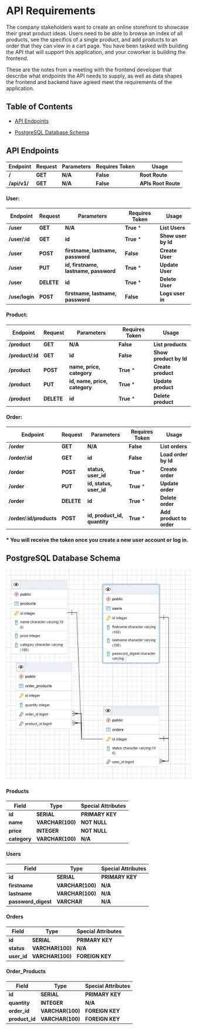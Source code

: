 # API Requirements
The company stakeholders want to create an online storefront to showcase their great product ideas. Users need to be able to browse an index of all products, see the specifics of a single product, and add products to an order that they can view in a cart page. You have been tasked with building the API that will support this application, and your coworker is building the frontend.

These are the notes from a meeting with the frontend developer that describe what endpoints the API needs to supply, as well as data shapes the frontend and backend have agreed meet the requirements of the application. 
## Table of Contents

- [API Endpoints](#API-Endpoints)
 
- [PostgreSQL Database Schema](###PostgreSQL-Database-Schema)
 
## API Endpoints

| Endpoint | Request | Parameters | Requires Token | Usage          |
| -------- | ------- | ---------- | -------------- | -------------- |
| **/**    | **GET** | **N/A**    | **False**   | **Root Route** |
| **/api/v1/**    | **GET** | **N/A**    | **False**    | **APIs Root Route** |


#### User:

| Endpoint         | Request    | Parameters                            | Requires Token | Usage               |
| ---------------- | ---------- | ------------------------------------- | -------------- | ------------------- |
| **/user**       | **GET**    | **N/A**                               | **True** \*    | **List Users**      |
| **/user/:id**   | **GET**    | **id**                                | **True** \*    | **Show user by Id** |
| **/user**       | **POST**   | **firstname, lastname, password**     | **False**      | **Create User**     |
| **/user**       | **PUT**    | **id, firstname, lastname, password** | **True** \*    | **Update User**     |
| **/user**       | **DELETE** | **id**                                | **True** \*    | **Delete User**     |
| **/use/login** | **POST**   | **firstname, lastname, password**     | **False**      | **Logs user in**    |

#### Product:

| Endpoint          | Request    | Parameters                    | Requires Token | Usage                  |
| ----------------- | ---------- | ----------------------------- | -------------- | ---------------------- |
| **/product**     | **GET**    | **N/A**                       | **False**      | **List products**      |
| **/product/:id** | **GET**    | **id**                        | **False**      | **Show product by Id** |
| **/product**     | **POST**   | **name, price, category**     | **True** \*    | **Create product**     |
| **/product**     | **PUT**    | **id, name, price, category** | **True** \*    | **Update product**     |
| **/product**     | **DELETE** | **id**                        | **True** \*    | **Delete product**     |


#### Order:

| Endpoint                 | Request    | Parameters                   | Requires Token | Usage                    |
| ------------------------ | ---------- | ---------------------------- | -------------- | ------------------------ |
| **/order**              | **GET**    | **N/A**                      | **False**      | **List orders**          |
| **/order/:id**          | **GET**    | **id**                       | **False**      | **Load order by Id**     |
| **/order**              | **POST**   | **status, user_id**          | **True** \*    | **Create order**         |
| **/order**              | **PUT**    | **id, status, user_id**      | **True** \*    | **Update order**         |
| **/order**              | **DELETE** | **id**                       | **True** \*    | **Delete order**         |
| **/order/:id/products** | **POST**   | **id, product_id, quantity** | **True** \*    | **Add product to order** |

#### \* You will receive the token once you create a new user account or log in.

## PostgreSQL Database Schema

<p align="center">
  <img src="./DB_Schema.JPG">
</p>

#### Products

 | Field        | Type             | Special Attributes |
| ------------ | ---------------- | ------------------ |
| **id**       | **SERIAL**       | **PRIMARY KEY**    |
| **name**     | **VARCHAR(100)** | **NOT NULL**       |
| **price**    | **INTEGER**      | **NOT NULL**       |
| **category** | **VARCHAR(100)** | **N/A**            |

#### Users
 
| Field               | Type             | Special Attributes |
| ------------------- | ---------------- | ------------------ |
| **id**              | **SERIAL**       | **PRIMARY KEY**    |
| **firstname**       | **VARCHAR(100)** | **N/A**            |
| **lastname**        | **VARCHAR(100)** | **N/A**            |
| **password_digest** | **VARCHAR**      | **N/A**            |

#### Orders

| Field       | Type             | Special Attributes |
| ----------- | ---------------- | ------------------ |
| **id**      | **SERIAL**       | **PRIMARY KEY**     |
| **status**  | **VARCHAR(100)** | **N/A**            |
| **user_id** | **VARCHAR(100)** | **FOREIGN KEY**    |

#### Order_Products

| Field          | Type             | Special Attributes |
| -------------- | ---------------- | ------------------ |
| **id**         | **SERIAL**       | **PRIMARY KEY**     |
| **quantity**   | **INTEGER**      | **N/A**            |
| **order_id**   | **VARCHAR(100)** | **FOREIGN KEY**    |
| **product_id** | **VARCHAR(100)** | **FOREIGN KEY**    |
